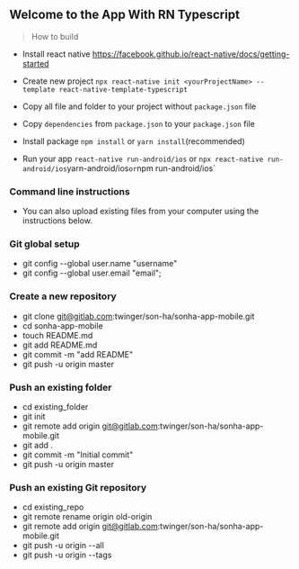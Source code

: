 ## Welcome to the App With RN Typescript

> How to build

- Install react native
  https://facebook.github.io/react-native/docs/getting-started
- Create new project
  `npx react-native init <yourProjectName> --template react-native-template-typescript`
- Copy all file and folder to your project without `package.json` file
- Copy `dependencies` from `package.json` to your `package.json` file

- Install package
  `npm install` or
  `yarn install`(recommended)
- Run your app
  `react-native run-android/ios` or
  `npx react-native run-android/ios`yarn-android/ios`or`npm run-android/ios`

### Command line instructions

- You can also upload existing files from your computer using the instructions below.

### Git global setup

- git config --global user.name "username"
- git config --global user.email "email";

### Create a new repository

- git clone git@gitlab.com:twinger/son-ha/sonha-app-mobile.git
- cd sonha-app-mobile
- touch README.md
- git add README.md
- git commit -m "add README"
- git push -u origin master

### Push an existing folder

- cd existing_folder
- git init
- git remote add origin git@gitlab.com:twinger/son-ha/sonha-app-mobile.git
- git add .
- git commit -m "Initial commit"
- git push -u origin master

### Push an existing Git repository

- cd existing_repo
- git remote rename origin old-origin
- git remote add origin git@gitlab.com:twinger/son-ha/sonha-app-mobile.git
- git push -u origin --all
- git push -u origin --tags
